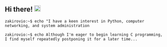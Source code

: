 ## Hi there! <img src="https://github.com/blackcater/blackcater/raw/main/images/Hi.gif" height="20"/>

```zakirovio:~$ echo "I have a keen interest in Python, computer networking, and system administration```

```zakirovio:~$ echo Although I'm eager to begin learning C programming, I find myself repeatedly postponing it for a later time...```
